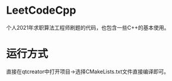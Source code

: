 # LeetCodeCpp
个人2021年求职算法工程师刷题的代码，也包含一些C++的基本使用。

# 运行方式
直接在qtcreator中打开项目->选择CMakeLists.txt文件直接编译即可。
